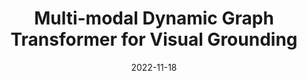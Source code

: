 ---
title: "Multi-modal Dynamic Graph Transformer for Visual Grounding"
collection: publications
category: conferences
permalink: /publication/2022-11-18-cvpr
#excerpt: 'This paper is about fixing template issue #693.'
date: 2022-11-18
venue: 'IEEE Conference on Computer Vision and Pattern Recognition (CVPR)'
paperurl: 'https://openaccess.thecvf.com/content/CVPR2022/papers/Chen_Multi-Modal_Dynamic_Graph_Transformer_for_Visual_Grounding_CVPR_2022_paper.pdf'
#citation: 'Your Name, You. (2024). &quot;Paper Title Number 3.&quot; <i>IEEE Global Communications Conference</i>. 1(3).'
---